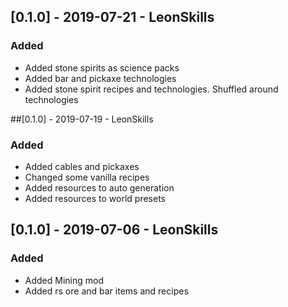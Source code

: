## [0.1.0] - 2019-07-21 - LeonSkills
### Added
- Added stone spirits as science packs
- Added bar and pickaxe technologies
- Added stone spirit recipes and technologies. Shuffled around technologies

##[0.1.0] - 2019-07-19 - LeonSkills
### Added
- Added cables and pickaxes
- Changed some vanilla recipes
- Added resources to auto generation
- Added resources to world presets

## [0.1.0] - 2019-07-06 - LeonSkills
### Added
- Added Mining mod
- Added rs ore and bar items and recipes
